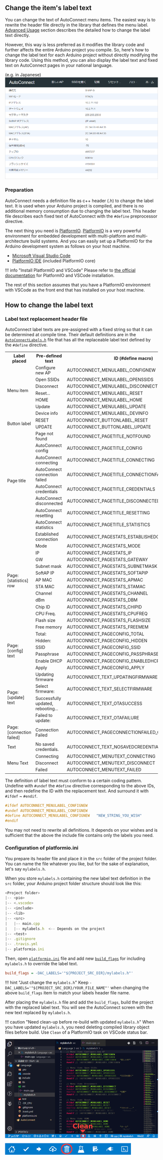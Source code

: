 ## Change the item's label text

You can change the text of AutoConnect menu items. The easiest way is to rewrite the header file directly in the library that defines the menu label. [Advanced Usage](advancedusage.md#change-the-menu-labels) section describes the detailed how to change the label text directly.

However, this way is less preferred as it modifies the library code and further affects the entire Arduino project you compile. So, here's how to change the label text for each Arduino project without directly modifying the library code. Using this method, you can also display the label text and fixed text on AutoConnect pages in your national language.

(e.g. in Japanese)
<img src="images/localize.png">

### Preparation

AutoConnect needs a definition file as c++ header (.h) to change the label text. It is used when your Arduino project is compiled, and there is no additional memory consumption due to changing the label text. This header file describes each fixed text of AutoConnect with the `#define` preprocessor directive.

The next thing you need is [PlatformIO](https://platformio.org/). [PlatformIO](https://docs.platformio.org/en/latest/what-is-platformio.html#overview) is a very powerful environment for embedded development with multi-platform and multi-architecture build systems. And you can easily set up a PlatformIO for the Arduino development system as follows on your host machine.

- [Microsoft Visual Studio Code](https://platformio.org/install/ide?install=vscode)
- [PlatformIO IDE](https://platformio.org/platformio-ide) (included PlatformIO core)

!!! info "Install PlatformIO and VSCode"
    Please refer to [the official documentation](https://docs.platformio.org/en/latest/ide/vscode.html#installation) for PlatformIO and VSCode installation.

The rest of this section assumes that you have a PlatformIO environment with VSCode as the front end that has installed on your host machine.

## How to change the label text

### Label text replacement header file

AutoConnect label texts are pre-assigned with a fixed string so that it can be determined at compile time. Their default definitions are in the [`AutoConnectLabels.h`](https://github.com/Hieromon/AutoConnect/blob/master/src/AutoConnectLabels.h) file that has all the replaceable label text defined by the `#define` directive.

<table>
	<tr><th>Label placed</th><th>Pre-defined text</th><th>ID (#define macro)</th></tr>
	<tr><td rowspan="7">Menu item</td><td>Configure new AP</td><td>AUTOCONNECT_MENULABEL_CONFIGNEW</td></tr>
	<tr><td>Open SSIDs</td><td>AUTOCONNECT_MENULABEL_OPENSSIDS</td></tr>
	<tr><td>Disconnect</td><td>AUTOCONNECT_MENULABEL_DISCONNECT</td></tr>
	<tr><td>Reset...</td><td>AUTOCONNECT_MENULABEL_RESET</td></tr>
	<tr><td>HOME</td><td>AUTOCONNECT_MENULABEL_HOME</td></tr>
	<tr><td>Update</td><td>AUTOCONNECT_MENULABEL_UPDATE</td></tr>
    <tr><td>Device info</td><td>AUTOCONNECT_MENULABEL_DEVINFO</td></tr>
	<tr><td rowspan="2">Button label</td><td>RESET</td><td>AUTOCONNECT_BUTTONLABEL_RESET</td></tr>
    <tr><td>UPDATE</td><td>AUTOCONNECT_BUTTONLABEL_UPDATE</td></tr>
	<tr><td rowspan="8">Page title</td><td>Page not found</td><td>AUTOCONNECT_PAGETITLE_NOTFOUND</td></tr>
    <tr><td>AutoConnect config</td><td>AUTOCONNECT_PAGETITLE_CONFIG</td></tr>
    <tr><td>AutoConnect connecting</td><td>AUTOCONNECT_PAGETITLE_CONNECTING</td></tr>
    <tr><td>AutoConnect connection failed</td><td>AUTOCONNECT_PAGETITLE_CONNECTIONFAILED</td></tr>
    <tr><td>AutoConnect credentials</td><td>AUTOCONNECT_PAGETITLE_CREDENTIALS</td></tr>
    <tr><td>AutoConnect disconnected</td><td>AUTOCONNECT_PAGETITLE_DISCONNECTED</td></tr>
    <tr><td>AutoConnect resetting</td><td>AUTOCONNECT_PAGETITLE_RESETTING</td></tr>
    <tr><td>AutoConnect statistics</td><td>AUTOCONNECT_PAGETITLE_STATISTICS</td></tr>
    <tr><td rowspan="14">Page:[statistics] row</td><td>Established connection</td><td>AUTOCONNECT_PAGESTATS_ESTABLISHEDCONNECTION</td></tr>
    <tr><td>Mode</td><td>AUTOCONNECT_PAGESTATS_MODE</td></tr>
    <tr><td>IP</td><td>AUTOCONNECT_PAGESTATS_IP</td></tr>
    <tr><td>GW</td><td>AUTOCONNECT_PAGESTATS_GATEWAY</td></tr>
    <tr><td>Subnet mask</td><td>AUTOCONNECT_PAGESTATS_SUBNETMASK</td></tr>
    <tr><td>SoftAP IP</td><td>AUTOCONNECT_PAGESTATS_SOFTAPIP</td></tr>
    <tr><td>AP MAC</td><td>AUTOCONNECT_PAGESTATS_APMAC</td></tr>
    <tr><td>STA MAC</td><td>AUTOCONNECT_PAGESTATS_STAMAC</td></tr>
    <tr><td>Channel</td><td>AUTOCONNECT_PAGESTATS_CHANNEL</td></tr>
    <tr><td>dBm</td><td>AUTOCONNECT_PAGESTATS_DBM</td></tr>
    <tr><td>Chip ID</td><td>AUTOCONNECT_PAGESTATS_CHIPID</td></tr>
    <tr><td>CPU Freq.</td><td>AUTOCONNECT_PAGESTATS_CPUFREQ</td></tr>
    <tr><td>Flash size</td><td>AUTOCONNECT_PAGESTATS_FLASHSIZE</td></tr>
    <tr><td>Free memory</td><td>AUTOCONNECT_PAGESTATS_FREEMEM</td></tr>
    <tr><td rowspan="6">Page:[config] text</td><td>Total:</td><td>AUTOCONNECT_PAGECONFIG_TOTAL</td></tr>
    <tr><td>Hidden:</td><td>AUTOCONNECT_PAGECONFIG_HIDDEN</td></tr>
    <tr><td>SSID</td><td>AUTOCONNECT_PAGECONFIG_SSID</td></tr>
    <tr><td>Passphrase</td><td>AUTOCONNECT_PAGECONFIG_PASSPHRASE</td></tr>
    <tr><td>Enable DHCP</td><td>AUTOCONNECT_PAGECONFIG_ENABLEDHCP</td></tr>
    <tr><td>Apply</td><td>AUTOCONNECT_PAGECONFIG_APPLY</td></tr>
    <tr><td rowspan="4">Page:[update] text</td><td>Updating firmware</td><td>AUTOCONNECT_TEXT_UPDATINGFIRMWARE</td></tr>
    <tr><td>Select firmware:</td><td>AUTOCONNECT_TEXT_SELECTFIRMWARE</td></tr>
    <tr><td>Successfully updated, rebooting...</td><td>AUTOCONNECT_TEXT_OTASUCCESS</td></tr>
    <tr><td>Failed to update:</td><td>AUTOCONNECT_TEXT_OTAFAILURE</td></tr>
    <tr><td>Page:[connection failed]</td><td>Connection Failed</td><td>AUTOCONNECT_PAGECONNECTIONFAILED_CONNECTIONFAILED</td></tr>
    <tr><td>Text</td><td>No saved credentials.</td><td>AUTOCONNECT_TEXT_NOSAVEDCREDENTIALS</td></tr>
    <tr><td rowspan="3">Menu Text</td><td>Connecting</td><td>AUTOCONNECT_MENUTEXT_CONNECTING</td></tr>
    <tr><td>Disconnect</td><td>AUTOCONNECT_MENUTEXT_DISCONNECT</td></tr>
    <tr><td>Failed</td><td>AUTOCONNECT_MENUTEXT_FAILED</td></tr>
</table>

The definition of label text must conform to a certain coding pattern. Undefine with `#undef` the `#define` directive corresponding to the above IDs, and then redefine the ID with the replacement text. And surround it with `#ifdef` ~ `#endif`.

```cpp
#ifdef AUTOCONNECT_MENULABEL_CONFIGNEW
#undef AUTOCONNECT_MENULABEL_CONFIGNEW
#define AUTOCONNECT_MENULABEL_CONFIGNEW   "NEW_STRING_YOU_WISH"
#endif
```

You may not need to rewrite all definitions. It depends on your wishes and is sufficient that the above the include file contains only the labels you need.

### Configuration of platformio.ini

You prepare its header file and place it in the `src` folder of the project folder. You can name the file whatever you like, but for the sake of explanation, let's say `mylabels.h`.

When you store `mylabels.h` containing the new label text definition in the `src` folder, your Arduino project folder structure should look like this:

```javascript
<Project folder>
|-- <pio>
|-- <.vscode>
|-- <include>
|-- <lib>
|-- <src>
|   |-- main.cpp
|   |-- mylabels.h  <-- Depends on the project
|-- <test>
|-- .gitignore
|-- .travis.yml
|-- platformio.ini
```

Then, open [`platformio.ini`](https://docs.platformio.org/en/latest/projectconf.html) file and add new [`build_flags`](https://docs.platformio.org/en/latest/projectconf/section_env_build.html#build-flags) for including `mylabels.h` to override the label text.

```ini
build_flags = -DAC_LABELS='"${PROJECT_SRC_DIR}/mylabels.h"'
```

!!! hint "Just change the `mylabels.h`"
    Keep `-DAC_LABELS='"${PROJECT_SRC_DIR}/YOUR_FILE_NAME"'` when changing the above `build_flags` item to match your labels header file name.

After placing the `mylabels.h` file and add the `build_flags`, build the project with the replaced label text. You will see the AutoConnect screen with the new text replaced by `mylabels.h`.

!!! caution "Need clean-up before re-build with updated `mylabels.h`"
    When you have updated `mylabels.h`, you need deleting compiled library object files before build. Use `Clean` of a PlatformIO task on VSCode status bar.
    <p><img src="images/vscode_clean.png"></p>
    <p><img src="images/vscode_statusbar.png"></p>
